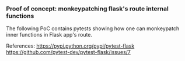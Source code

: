 ### Proof of concept: monkeypatching flask's route internal functions

The following PoC contains pytests showing how one can monkeypatch
inner functions in Flask app's route.

References:
  https://pypi.python.org/pypi/pytest-flask
  https://github.com/pytest-dev/pytest-flask/issues/7
